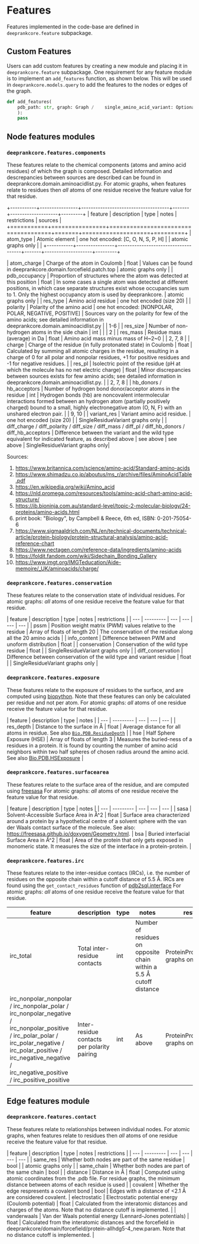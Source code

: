 # Features

Features implemented in the code-base are defined in `deeprankcore.feature` subpackage.


## Custom Features

Users can add custom features by creating a new module and placing it in `deeprankcore.feature` subpackage. One requirement for any feature module is to implement an `add_features` function, as shown below. This will be used in `deeprankcore.models.query` to add the features to the nodes or edges of the graph.

```python
def add_features(
    pdb_path: str, graph: Graph /    single_amino_acid_variant: Optional[SingleResidueVariant] = None
    ):
    pass
```


## Node features modules

### `deeprankcore.features.components`
These features relate to the chemical components (atoms and amino acid residues) of which the graph is composed. Detailed information and descrepancies between sources are described can be found in deeprankcore.domain.aminoacidlist.py.
For atomic graphs, when features relate to residues then _all_ atoms of one residue receive the feature value for that residue.

+-----------+----------------+-------------------------------------+-------+--------------------+---------+
| feature   | description    | type                                | notes | restrictions       | sources |
+===========+================+=====================================+=======+====================+=========+
| atom_type | Atomic element | one hot encoded: [C, O, N, S, P, H] |       | atomic graphs only |         |
+-----------+----------------+-------------------------------------+-------+--------------------+---------+

| atom_charge | Charge of the atom in Coulomb | float | Values can be found in deeprankcore.domain.forcefield.patch.top | atomic graphs only |
| pdb_occupancy | Proportion of structures where the atom was detected at this position | float | In some cases a single atom was detected at different positions, in which case separate structures exist whose occupancies sum to 1. Only the highest occupancy atom is used by deeprankcore. | atomic graphs only | 
| res_type | Amino acid residue | one hot encoded (size 20) | 
| polarity | Polarity of the amino acid | one hot encoded: [NONPOLAR, POLAR, NEGATIVE, POSITIVE] | Sources vary on the polarity for few of the amino acids; see detailed information in deeprankcore.domain.aminoacidlist.py | | 1-6 |
| res_size | Number of non-hydrogen atoms in the side chain | int | | | 2 |
| res_mass | Residue mass (average) in Da | float | Amino acid mass minus mass of H~2~0 | | 2, 7, 8 |
| charge | Charge of the residue (in fully protonated state) in Coulomb | float | Calculated by summing all atomic charges in the residue, resulting in a charge of 0 for all polar and nonpolar residues, +1 for positive residues and -1 for negative residues. |
| res_pI | Isolectric point of the residue (pH at which the molecule has no net electric charge) | float | Minor discrepancies between sources exists for few amino acids; see detailed information in deeprankcore.domain.aminoacidlist.py. | | 2, 7, 8 |
| hb_donors / hb_acceptors | Number of hydrogen bond donor/acceptor atoms in the residue | int | Hydrogen bonds (hb) are noncovalent intermolecular interactions formed between an hydrogen atom (partially positively charged) bound to a small, highly electronegative atom (O, N, F) with an unshared electron pair. | | 9, 10 |
| variant_res | Variant amino acid residue. | one hot encoded (size 20) | | SingleResidueVariant graphs only |
| diff_charge / diff_polarity / diff_size / diff_mass / diff_pI / diff_hb_donors / diff_hb_acceptors | Difference between the variant and the wild type equivalent for indicated feature, as described above | see above | see above | SingleResidueVariant graphs only|

Sources:
1. https://www.britannica.com/science/amino-acid/Standard-amino-acids
2. https://www.shimadzu.co.jp/aboutus/ms_r/archive/files/AminoAcidTable.pdf
3. https://en.wikipedia.org/wiki/Amino_acid
4. https://nld.promega.com/resources/tools/amino-acid-chart-amino-acid-structure/
5. https://ib.bioninja.com.au/standard-level/topic-2-molecular-biology/24-proteins/amino-acids.html
6. print book: "Biology", by Campbell & Reece, 6th ed, ISBN: 0-201-75054-6
7. https://www.sigmaaldrich.com/NL/en/technical-documents/technical-article/protein-biology/protein-structural-analysis/amino-acid-reference-chart
8. https://www.nectagen.com/reference-data/ingredients/amino-acids
9. https://foldit.fandom.com/wiki/Sidechain_Bonding_Gallery
10. https://www.imgt.org/IMGTeducation/Aide-memoire/_UK/aminoacids/charge/


### `deeprankcore.features.conservation`
These features relate to the conservation state of individual residues.
For atomic graphs: _all_ atoms of one residue receive the feature value for that residue.

| feature | description | type | notes | restrictions | 
| --- | --------- | --- | --- | --- | --- |
| pssm | Position weight matrix (PWM) values relative to the residue | Array of floats of length 20 | The conservation of the residue along all the 20 amino acids |
| info_content | Difference between PWM and unoform distribution | float |
| conservation | Conservation of the wild type residue | float | | SingleResidueVariant graphs only |
| diff_conservation | Difference between conservation of the wild type and variant residue | float | | SingleResidueVariant graphs only |


### `deeprankcore.features.exposure`
These features relate to the exposure of residues to the surface, and are computed using [biopython](https://biopython.org/docs/1.75/api/Bio.PDB.html). Note that these features can only be calculated per residue and not per atom.
For atomic graphs: _all_ atoms of one residue receive the feature value for that residue.
  
| feature | description | type | notes | 
| --- | --------- | --- | --- | --- | 
| res_depth | Distance to the surface in Å | float | Average distance for all atoms in residue. See also [`Bio.PDB.ResidueDepth`](https://biopython.org/docs/1.75/api/Bio.PDB.ResidueDepth.html) | 
| hse | Half Sphere Exposure (HSE) | Array of floats of length 3 | Measures the buried-ness of a residues in a protein. It is found by counting the number of amino acid neighbors within two half spheres of chosen radius around the amino acid. See also [Bio.PDB.HSExposure](https://biopython.org/docs/dev/api/Bio.PDB.HSExposure.html) |


### `deeprankcore.features.surfacearea`
These features relate to the surface area of the residue, and are computed using [freesasa](https://freesasa.github.io) 
For atomic graphs: _all_ atoms of one residue receive the feature value for that residue.

| feature | description | type | notes | 
| --- | --------- | --- | --- | --- | 
| sasa | Solvent-Accessible Surface Area in Å^2 | float | Surface area characterized around a protein by a hypothetical centre of a solvent sphere with the van der Waals contact surface of the molecule. See also: https://freesasa.github.io/doxygen/Geometry.html.
| bsa | Buried interfacial Surface Area in Å^2 | float | Area of the protein that only gets exposed in monomeric state. It measures the size of the interface in a protein-protein. |


### `deeprankcore.features.irc`
These features relate to the inter-residue contacs (IRCs), i.e. the number of residues on the opposite chain within a cutoff distance of 5.5 Å. IRCs are found using the `get_contact_residues` function of [pdb2sql.interface](https://github.com/DeepRank/pdb2sql/blob/master/pdb2sql/interface.py)
For atomic graphs: _all_ atoms of one residue receive the feature value for that residue.

| feature | description | type | notes | restrictions
| --- | --------- | --- | --- | --- | 
| irc_total | Total inter-residue contacts | int | Number of residues on opposite chain within a 5.5 Å cutoff distance | ProteinProteinInteraction graphs only |
| irc_nonpolar_nonpolar / irc_nonpolar_polar / irc_nonpolar_negative / irc_nonpolar_positive / irc_polar_polar / irc_polar_negative / irc_polar_positive / irc_negative_negative / irc_negative_positive / irc_positive_positive | Inter-residue contacts per polarity pairing | int | As above | ProteinProteinInteraction graphs only |


## Edge features module

### `deeprankcore.features.contact`
These features relate to relationships between individual nodes.
For atomic graphs, when features relate to residues then _all_ atoms of one residue receive the feature value for that residue.

| feature | description | type | notes | restrictions | 
| --- | --------- | --- | --- | --- | --- |
| same_res | Whether both nodes are part of the same residue | bool | | atomic graphs only |
| same_chain | Whether both nodes are part of the same chain | bool |
| distance | Distance in Å | float | Computed using atomic coordinates from the .pdb file. For residue graphs, the minimum distance between atoms of each residue is used | 
| covalent | Whether the edge respresents a covalent bond | bool | Edges with a distance of <2.1 Å are considered covalent.
| electrostatic | Electrostatic potential energy (Coulomb potential) | float | Calculated from the interatomic distances and charges of the atoms. Note that no distance cutoff is implemented. | 
| vanderwaals | Van der Waals potential energy (Lennard-Jones potentials) | float | Calculated from the interatomic distances and the forcefield in deeprankcore/domain/forcefield/protein-allhdg5-4_new.param. Note that no distance cutoff is implemented. | 
